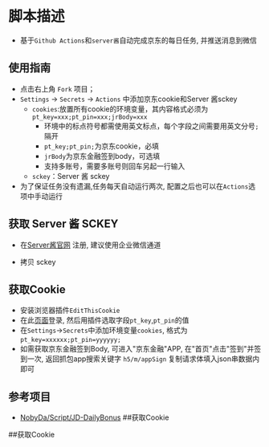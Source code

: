 # 脚本描述

- 基于`Github Actions`和`server酱`自动完成京东的每日任务, 并推送消息到微信

## 使用指南

- 点击右上角 `Fork` 项目；
- `Settings` -> `Secrets` -> `Actions` 中添加京东cookie和Server 酱sckey
  - `cookies`:放置所有cookie的环境变量，其内容格式必须为`pt_key=xxx;pt_pin=xxx;jrBody=xxx`
    - 环境中的标点符号都需使用英文标点，每个字段之间需要用英文分号`;`隔开
    - `pt_key;pt_pin;`为京东cookie，必填
    - `jrBody`为京东金融签到body，可选填
    - 支持多账号，需要多账号则回车另起一行输入
  - `sckey`：Server 酱 sckey
- 为了保证任务没有遗漏,任务每天自动运行两次, 配置之后也可以在`Actions`选项中手动运行

## 获取 Server 酱 SCKEY

- 在[Server酱官网](https://sct.ftqq.com/) 注册, 建议使用企业微信通道

- 拷贝 sckey

## 获取Cookie

- 安装浏览器插件`EditThisCookie`
- 在此[页面](https://bean.m.jd.com/bean/signIndex.action)登录, 然后用插件选取字段`pt_key`,`pt_pin`的值
- 在`Settings`->`Secrets`中添加环境变量`cookies`, 格式为`pt_key=xxxxxx;pt_pin=yyyyyy;`
- 如需获取京东金融签到Body, 可进入"京东金融"APP, 在"首页"点击"签到"并签到一次, 返回抓包app搜索关键字 `h5/m/appSign` 复制请求体填入json串数据内即可

## 参考项目

- [NobyDa/Script/JD-DailyBonus](https://github.com/NobyDa/Script/blob/master/JD-DailyBonus/JD_DailyBonus.js)
##获取Cookie


##获取Cookie



